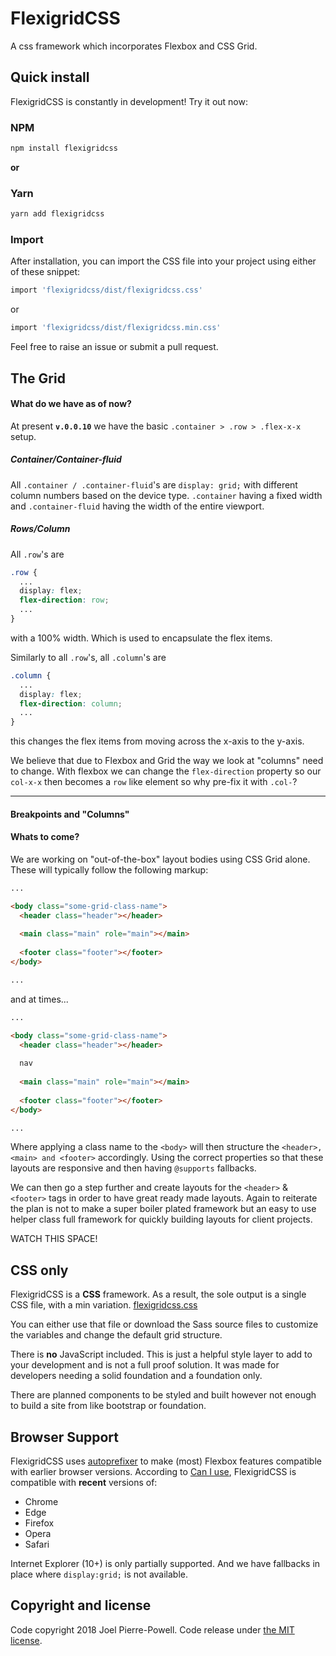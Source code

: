 # FlexigridCSS
A css framework which incorporates Flexbox and CSS Grid.

## Quick install

FlexigridCSS is constantly in development! Try it out now:

### NPM

```sh
npm install flexigridcss
```

**or**

### Yarn

```sh
yarn add flexigridcss
```
### Import
After installation, you can import the CSS file into your project using either of these snippet:

```sh
import 'flexigridcss/dist/flexigridcss.css'
```
or
```sh
import 'flexigridcss/dist/flexigridcss.min.css'
```

Feel free to raise an issue or submit a pull request.

## The Grid

#### What do we have as of now?
At present **``v.0.0.10``** we have the basic ``.container > .row > .flex-x-x`` setup. 

##### Container/Container-fluid
All ``.container / .container-fluid``'s are ``display: grid;``
with different column numbers based on the device type. ``.container`` having a fixed width and ``.container-fluid`` having the width of the entire viewport.

##### Rows/Column
All ``.row``'s are 
````scss
.row {
  ...
  display: flex; 
  flex-direction: row;
  ...
}
```` 
with a 100% width. Which is used to encapsulate the flex items. 

Similarly to all ``.row``'s, all ``.column``'s are
````scss
.column {
  ...
  display: flex; 
  flex-direction: column;
  ...
}
```` 
this changes the flex items from moving across the x-axis to the y-axis.

We believe that due to Flexbox and Grid the way we look at "columns" need to change. With flexbox we can change the ``flex-direction`` property so our ``col-x-x`` then becomes a ``row`` like element so why pre-fix it with ``.col-``?

---

#### Breakpoints and "Columns"

#### Whats to come?
We are working on "out-of-the-box" layout bodies using CSS Grid alone. These will typically follow the following markup:

````html
...

<body class="some-grid-class-name">
  <header class="header"></header>
  
  <main class="main" role="main"></main>
  
  <footer class="footer"></footer>
</body>

...
````

and at times...

````html
...

<body class="some-grid-class-name">
  <header class="header"></header>
  
  nav
  
  <main class="main" role="main"></main>
  
  <footer class="footer"></footer>
</body>

...
````

Where applying a class name to the ``<body>`` will then structure the ``<header>, <main> and <footer>`` accordingly. Using the correct properties so that these layouts are responsive and then having ``@supports`` fallbacks.

We can then go a step further and create layouts for the ``<header>`` & ``<footer>`` tags in order to have great ready made layouts. Again to reiterate the plan is not to make a super boiler plated framework but an easy to use helper class full framework for quickly building layouts for client projects. 

WATCH THIS SPACE!

## CSS only

FlexigridCSS is a **CSS** framework. As a result, the sole output is a single CSS file, with a min variation. [flexigridcss.css](https://github.com/joelpierre/flexigridcss/blob/master/dist/flexigridcss.css)

You can either use that file or download the Sass source files to customize the variables and change the default grid structure.

There is **no** JavaScript included. This is just a helpful style layer to add to your development and is not a full proof solution. It was made for developers needing a solid foundation and a foundation only. 

There are planned components to be styled and built however not enough to build a site from like bootstrap or foundation.

## Browser Support

FlexigridCSS uses [autoprefixer](https://github.com/postcss/autoprefixer) to make (most) Flexbox features compatible with earlier browser versions. According to [Can I use](https://caniuse.com/#feat=flexbox), FlexigridCSS is compatible with **recent** versions of:

* Chrome
* Edge
* Firefox
* Opera
* Safari

Internet Explorer (10+) is only partially supported. And we have fallbacks in place where ``display:grid;`` is not available.

## Copyright and license

Code copyright 2018 Joel Pierre-Powell. Code release under [the MIT license](https://github.com/joelpierre/flexigridcss/blob/master/LICENSE).